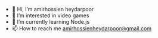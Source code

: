 - 👋 Hi, I’m amirhossien heydarpoor
- 👀 I’m interested in video games
- 🌱 I’m currently learning Node.js
- 📫 How to reach me amirhossienheydarpoor@gmail.com

<!---
amirh4336/amirh4336 is a ✨ special ✨ repository because its `README.md` (this file) appears on your GitHub profile.
You can click the Preview link to take a look at your changes.
--->
